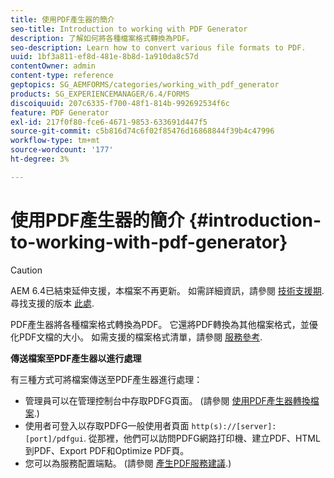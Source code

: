 ```yaml
---
title: 使用PDF產生器的簡介
seo-title: Introduction to working with PDF Generator
description: 了解如何將各種檔案格式轉換為PDF。
seo-description: Learn how to convert various file formats to PDF.
uuid: 1bf3a811-ef8d-481e-8b8d-1a910da8c57d
contentOwner: admin
content-type: reference
geptopics: SG_AEMFORMS/categories/working_with_pdf_generator
products: SG_EXPERIENCEMANAGER/6.4/FORMS
discoiquuid: 207c6335-f700-48f1-814b-992692534f6c
feature: PDF Generator
exl-id: 217f0f80-fce6-4671-9853-633691d447f5
source-git-commit: c5b816d74c6f02f85476d16868844f39b4c47996
workflow-type: tm+mt
source-wordcount: '177'
ht-degree: 3%

---
```


# 使用PDF產生器的簡介 {#introduction-to-working-with-pdf-generator}

>[!CAUTION]
>
>AEM 6.4已結束延伸支援，本檔案不再更新。 如需詳細資訊，請參閱 [技術支援期](https://helpx.adobe.com//tw/support/programs/eol-matrix.html). 尋找支援的版本 [此處](https://experienceleague.adobe.com/docs/).

PDF產生器將各種檔案格式轉換為PDF。 它還將PDF轉換為其他檔案格式，並優化PDF文檔的大小。 如需支援的檔案格式清單，請參閱 [服務參考](https://www.adobe.com/go/learn_aemforms_services_63).

**傳送檔案至PDF產生器以進行處理**

有三種方式可將檔案傳送至PDF產生器進行處理：

* 管理員可以在管理控制台中存取PDFG頁面。 (請參閱 [使用PDF產生器轉換檔案](/help/forms/using/admin-help/converting-files-using-pdf-generator.md).)
* 使用者可登入以存取PDFG一般使用者頁面 `http(s)://[server]:[port]/pdfgui`. 從那裡，他們可以訪問PDFG網路打印機、建立PDF、HTML到PDF、Export PDF和Optimize PDF頁。
* 您可以為服務配置端點。 (請參閱 <!--Fix broken link Managing Endpoints and --> [產生PDF服務建議](/help/forms/using/admin-help/configuring-watched-folder-endpoints.md#generate-pdf-service-recommendations).)
